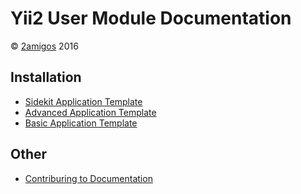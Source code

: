 Yii2 User Module Documentation
==============================

© [2amigos](http://www.2amigos.us/) 2016

Installation
------------

- [Sidekit Application Template](installation/sidekit-application-template.md)
- [Advanced Application Template](installation/advanced-application-template.md)
- [Basic Application Template](installation/basic-application-template.md)

Other
-----

- [Contriburing to Documentation](other/contriburing-to-documentation.md)
